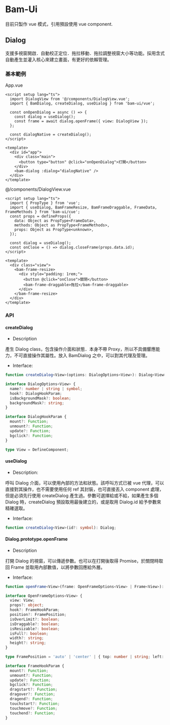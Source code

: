 # Bam-Ui

目前只製作 vue 模式，引用預設使用 vue component.

## Dialog

支援多視窗開啟．自動校正定位．拖拉移動．拖拉調整視窗大小等功能。採用含式自動產生並灌入核心來建立畫面，有更好的依賴管理。

### 基本範例

App.vue

```vue
<script setup lang="ts">
  import DialogView from '@/components/DialogView.vue';
  import { BamDialog, createDialog, useDialog } from 'bam-ui/vue';

  const onOpenDialog = async () => {
    const dialog = useDialog();
    const frame = await dialog.openFrame({ view: DialogView });
  };

  const dialogNative = createDialog();
</script>

<template>
  <div id="app">
    <div class="main">
      <button type="button" @click="onOpenDialog">打開</button>
    </div>
    <bam-dialog :dialog="dialogNative" />
  </div>
</template>
```

@/components/DialogView.vue

```vue
<script setup lang="ts">
  import { PropType } from 'vue';
  import { useDialog, BamFrameResize, BamFrameDraggable, FrameData, FrameMethods } from 'bam-ui/cue';
  const props = defineProps({
    data: Object as PropType<FrameData>,
    methods: Object as PropType<FrameMethods>,
    props: Object as PropType<unknown>,
  });

  const dialog = useDialog();
  const onClose = () => dialog.closeFrame(props.data.id);
</script>

<template>
  <div class="view">
    <bam-frame-resize>
      <div style="padding: 1rem;">
        <button @click="onClose">關閉</button>
        <bam-frame-draggable>拖拉</bam-frame-draggable>
      </div>
    </bam-frame-resize>
  </div>
</template>
```

### API

#### createDialog

- Description

產生 Dialog class，包含操作介面和狀態．本身不帶 Proxy，所以不具備響應能力，不可直接操作其屬性。放入 BamDialog 之中，可以對其代理及管理。

- Interface:

```ts
function createDialog<View>(options: DialogOptions<View>): Dialog<View>;

interface DialogOptions<View> {
  name?: number | string | symbol;
  hook?: DialogHookParam;
  isBackgroundMask?: boolean;
  backgroundMask?: string;
}

interface DialogHookParam {
  mount?: Function;
  unmount?: Function;
  update?: Function;
  bgclick?: Function;
}

type View = DefineComponent;
```

#### useDialog

- Description:

呼叫 Dialog 介面，可以使用內部的方法和狀態。該呼叫方式已被 vue 代理，可以直接對其操作，也不需要使用任何 ref 其封裝，也可直接丟入 component 處理，但是必須先行使用 createDialog 產生過。參數可選擇給或不給，如果產生多個 Dialog 時，createDialog 預設取用最後建立的，或是取用 Dialog.id 給予參數來精確選取。

- Interface:

```ts
function createDialog<View>(id?: symbol): Dialog;
```

#### Dialog.prototype.openFrame

- Description

打開 Dialog 的視窗，可以傳遞參數。也可以在打開後取得 Promise，於關閉時取回 Frame 並取用內部數值，以將參數回應給外層。

- Interface:

```ts
function openFrame<View>(frame: OpenFrameOptions<View> | Frame<View>): Promise<Frame<View>>;

interface OpenFrameOptions<View> {
  view: View;
  props?: object;
  hook?: FrameHookParam;
  position?: FramePosition;
  isOverLimit?: boolean;
  isDraggable?: boolean;
  isResizable?: boolean;
  isFull?: boolean;
  width?: string;
  height?: string;
}

type FramePosition = 'auto' | 'center' | { top: number | string; left: number | string };

interface FrameHookParam {
  mount?: Function;
  unmount?: Function;
  update?: Function;
  bgclick?: Function;
  dragstart?: Function;
  dragover?: Function;
  dragend?: Function;
  touchstart?: Function;
  touchmove?: Function;
  touchend?: Function;
}
```
